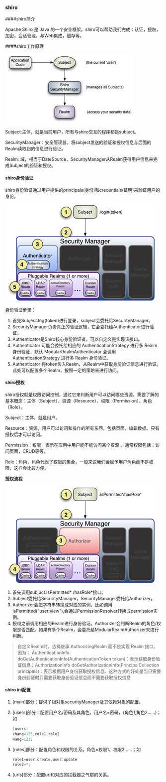 ### shiro

####shiro简介

Apache Shiro 是 Java 的一个安全框架。shiro可以帮助我们完成：认证，授权，加密，会话管理，与Web集成，缓存等。

####shiro工作原理

![2](pic/2.png)



Subject:主体，就是当前用户，所有与shiro交互的程序都是subject。

SecurityManager：安全管理器，将subject发送的验证和授权信息与后面的Realm读取到的信息进行验证。

Realm: 域，相当于DateSource，SecurityManager从Realm获得用户信息来完成Subject的验证和授权。

#### shiro身份验证

shiro身份验证通过用户提供的principals(身份)和credentials(证明)来验证用户的身份。

![身份验证](pic/身份验证.png)

身份验证步骤：

1. 首先Subject.log(token)进行登录，subject会委托给SecurityManager。
2. SecurityManager负责真正的验证逻辑，它会委托给Authenticator进行验证。
3. Authenticator是Shiro核心身份验证者，可以自定义是实现该接口。
4. Authenticator 可能会委托给相应的 AuthenticationStrategy 进行多 Realm 身份验证，默认 ModularRealmAuthenticator 会调用 AuthenticationStrategy 进行多 Realm 身份验证。
5. Authenticator 将token传入Realm，从Realm中获取身份验证信息进行验证。此处可以配置多个Realm，按照一定的策略来进行访问。

#### shiro授权

shiro授权就是权限访问控制，通过它来判断用户可以访问哪些资源。需要了解的基本概念：主体（Subject）、资源（Resource）、权限（Permission）、角色（Role）。

Subject：主体，就是用户。

Resource：资源，用户可以访问和操作的所有东西，包括页面，编辑数据。只有授权后才可以访问。

Permission：权限，表示在应用中用户能不能访问某个资源 。通常权限包括：访问页面，CRUD等等。

Role：角色，角色代表了权限的集合，一般来说我们会赋予用户角色而不是权限，这样会比较方便。

**授权流程**



![授权流程](pic/授权流程.png)



1. 首先调用subjuct.isPermitted* /hasRole*接口。
2. Subject委托给SecurityManager，SecurityManager委托给Authorizer。
3. Authorizer会把字符串转换成对应的实例，比如调用isPermitted("user:view"),会通过PermissionResolver转换成permission实例。
4. 授权之前调用相应的Realm进行身份验证。Authorizer会判断Realm的角色/权限是否匹配。如果有多个Realm，会委托给ModularRealmAuthorizer来进行判断。

> 自定义Realm时，选择继承 AuthorizingRealm 而不是实现 Realm 接口。因为：  AuthenticationInfo doGetAuthenticationInfo(AuthenticationToken token)：表示获取身份验证信息；AuthorizationInfo doGetAuthorizationInfo(PrincipalCollection principals)：表示根据用户身份获取授权信息。这种方式的好处是当只需要身份验证时只需要获取身份验证信息而不需要获取授权信息 

#### shiro ini配置

1. [main]部分：提供了根对象securityManager及其依赖对象的配置。

2. [users]部分：配置用户名/密码及其角色。用户名=密码，(角色1,角色2......)；如

   ```java
   [users]
   zhang=123,role1,role2
   wang=123;
   ```

3. [roles]部分：配置角色和权限的关系。角色=权限1，权限2......；如

   ```java
   role1=user:create,user:update
   role2=*;
   ```

4. [urls]部分：配置url和对应的拦截器之气那的关系。

